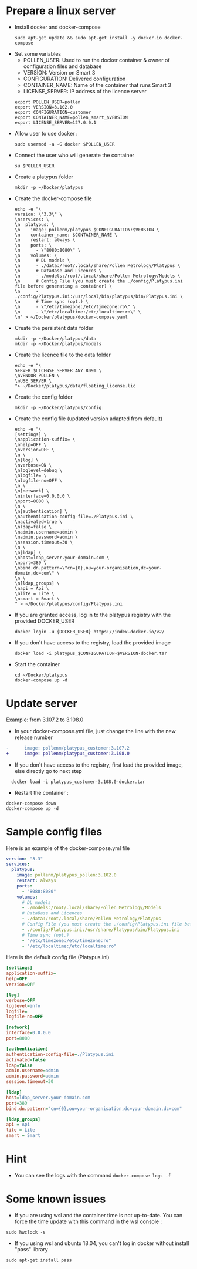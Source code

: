 # Prepare a linux server
  - Install docker and docker-compose
    ```
    sudo apt-get update && sudo apt-get install -y docker.io docker-compose
    ```
  - Set some variables
    * POLLEN_USER: Used to run the docker container & owner of configuration files and database
    * VERSION: Version on Smart 3
    * CONFIGURATION: Delivered configuration
    * CONTAINER_NAME: Name of the container that runs Smart 3
    * LICENSE_SERVER: IP address of the licence server
    ```shell
    export POLLEN_USER=pollen
    export VERSION=3.102.0
    export CONFIGURATION=customer
    export CONTAINER_NAME=pollen_smart_$VERSION
    export LICENSE_SERVER=127.0.0.1
    ```
  - Allow user to use docker :
    ```shell
    sudo usermod -a -G docker $POLLEN_USER
    ```
  - Connect the user who will generate the container 
    ```shell
    su $POLLEN_USER
    ```
  - Create a platypus folder
    ```shell
    mkdir -p ~/Docker/platypus
    ```
  - Create the docker-compose file
    ```shell
    echo -e "\
    version: \"3.3\" \
    \nservices: \
    \n  platypus: \
    \n    image: pollenm/platypus_$CONFIGURATION:$VERSION \
    \n    container_name: $CONTAINER_NAME \
    \n    restart: always \
    \n    ports: \
    \n      - \"8080:8080\" \
    \n    volumes: \
    \n      # DL models \
    \n      - ./data:/root/.local/share/Pollen Metrology/Platypus \
    \n      # DataBase and Licences \
    \n      - ./models:/root/.local/share/Pollen Metrology/Models \
    \n      # Config File (you must create the ./config/Platypus.ini file before generating a container) \
    \n      - ./config/Platypus.ini:/usr/local/bin/platypus/bin/Platypus.ini \
    \n      # Time sync (opt.) \
    \n      - \"/etc/timezone:/etc/timezone:ro\" \
    \n      - \"/etc/localtime:/etc/localtime:ro\" \
    \n" > ~/Docker/platypus/docker-compose.yaml
    ```
  - Create the persistent data folder
    ```shell
    mkdir -p ~/Docker/platypus/data
    mkdir -p ~/Docker/platypus/models
    ```
  - Create the licence file to the data folder
    ```shell
    echo -e "\
    SERVER $LICENSE_SERVER ANY 8091 \
    \nVENDOR POLLEN \
    \nUSE_SERVER \
    "> ~/Docker/platypus/data/floating_license.lic
    ```
  - Create the config folder 
    ```shell
    mkdir -p ~/Docker/platypus/config
    ```
  - Create the config file (updated version adapted from default)
    ```shell
    echo -e "\
    [settings] \
    \napplication-suffix= \
    \nhelp=OFF \
    \nversion=OFF \
    \n \
    \n[log] \
    \nverbose=ON \
    \nloglevel=debug \
    \nlogfile= \
    \nlogfile-no=OFF \
    \n \
    \n[network] \
    \ninterface=0.0.0.0 \
    \nport=8080 \
    \n \
    \n[authentication] \
    \nauthentication-config-file=./Platypus.ini \
    \nactivated=true \
    \nldap=false \
    \nadmin.username=admin \
    \nadmin.password=admin \
    \nsession.timeout=30 \
    \n \
    \n[ldap] \
    \nhost=ldap_server.your-domain.com \
    \nport=389 \
    \nbind.dn.pattern=\"cn={0},ou=your-organisation,dc=your-domain,dc=com\" \
    \n \
    \n[ldap_groups] \
    \napi = Api \
    \nlite = Lite \
    \nsmart = Smart \
    " > ~/Docker/platypus/config/Platypus.ini
    ```  
  - If you are granted access, log in to the platypus registry with the provided DOCKER_USER 
    ```shell
    docker login -u {DOCKER_USER} https://index.docker.io/v2/
    ```
  - If you don't have access to the registry, load the provided image
    ```shell
    docker load -i platypus_$CONFIGURATION-$VERSION-docker.tar
    ```
  - Start the container
    ```shell
    cd ~/Docker/platypus
    docker-compose up -d
    ```

# Update server

Example: from 3.107.2 to 3.108.0

* In your docker-compose.yml file, just change the line with the new release number

```diff
-      image: pollenm/platypus_customer:3.107.2
+      image: pollenm/platypus_customer:3.108.0
```

* If you don't have access to the registry, first load the provided image, else directly go to next step

```shell
  docker load -i platypus_customer-3.108.0-docker.tar
```

* Restart the container :

```shell
docker-compose down
docker-compose up -d
```

# Sample config files

  Here is an example of the docker-compose.yml file
  ```yml
  version: "3.3"
  services:
    platypus:
      image: pollenm/platypus_pollen:3.102.0
      restart: always
      ports:
        - "8080:8080"
      volumes:
        # DL models
        - ./models:/root/.local/share/Pollen Metrology/Models
        # DataBase and Licences
        - ./data:/root/.local/share/Pollen Metrology/Platypus
        # Config File (you must create the ./config/Platypus.ini file before generating a container)
        - ./config/Platypus.ini:/usr/share/Platypus/bin/Platypus.ini
        # Time sync (opt.)
        - "/etc/timezone:/etc/timezone:ro"
        - "/etc/localtime:/etc/localtime:ro"        
  ```

  Here is the default config file (Platypus.ini)
  ```ini
  [settings]
  application-suffix=
  help=OFF
  version=OFF
  
  [log]
  verbose=OFF
  loglevel=info
  logfile=
  logfile-no=OFF
  
  [network]
  interface=0.0.0.0
  port=8080
  
  [authentication]
  authentication-config-file=./Platypus.ini
  activated=false
  ldap=false
  admin.username=admin
  admin.password=admin
  session.timeout=30
  
  [ldap]
  host=ldap_server.your-domain.com
  port=389
  bind.dn.pattern="cn={0},ou=your-organisation,dc=your-domain,dc=com"
  
  [ldap_groups]
  api = Api
  lite = Lite
  smart = Smart
  ```

# Hint

* You can see the logs with the command `docker-compose logs -f`
  
# Some known issues
  - If you are using wsl and the container time is not up-to-date. You can force the time update with this command in the wsl console :
  ```shell
  sudo hwclock -s
  ```
  - If you using wsl and ubuntu 18.04, you can't log in docker without install "pass" library
  ```shell
  sudo apt-get install pass
  ```
